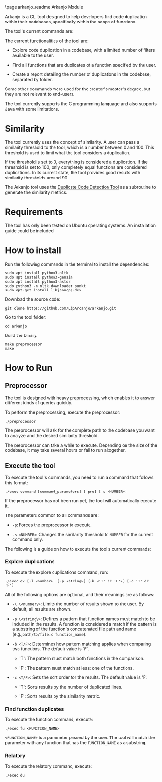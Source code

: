 \page arkanjo_readme Arkanjo Module

Arkanjo is a CLI tool designed to help developers find code duplication within 
their codebases, specifically within the scope of functions.

The tool's current commands are:

The current functionalities of the tool are:

- Explore code duplication in a codebase, with a limited number of filters available to the user.

- Find all functions that are duplicates of a function specified by the user.

- Create a report detailing the number of duplications in the codebase, separated by folder.

Some other commands were used for the creator's master's degree, but they are not relevant to end-users.

The tool currently supports the C programming language and also supports Java with some limitations.

# Similarity

The tool currently uses the concept of similarity. A user can pass a similarity threshold to the 
tool, which is a number between 0 and 100. This threshold is used to limit what the tool 
considers a duplication.

If the threshold is set to 0, everything is considered a duplication. If the threshold is set 
to 100, only completely equal functions are considered duplications. In its current state, 
the tool provides good results with similarity thresholds around 90.

The Arkanjo tool uses the
[Duplicate Code Detection Tool](https://github.com/platisd/duplicate-code-detection-tool) 
as a subroutine to generate the similarity metrics.

# Requirements

The tool has only been tested on Ubuntu operating systems. An installation guide could be included.

# How to install

Run the following commands in the terminal to install the dependencies:

```
sudo apt install python3-nltk
sudo apt install python3-gensim
sudo apt install python3-astor
sudo python3 -m nltk.downloader punkt
sudo apt-get install libjsoncpp-dev
```

Download the source code:

```
git clone https://github.com/LipArcanjo/arkanjo.git
```

Go to the tool folder:

```
cd arkanjo
```

Build the binary:

```
make preprocessor
make
```

# How to Run

## Preprocessor

The tool is designed with heavy preprocessing, which enables it to answer different kinds of queries quickly.

To perform the preprocessing, execute the preprocessor:

```
./preprocessor
```

The preprocessor will ask for the complete path to the codebase you want to analyze and the desired 
similarity threshold.

The preprocessor can take a while to execute. Depending on the size of the codebase, it may take several 
hours or fail to run altogether.

## Execute the tool

To execute the tool's commands, you need to run a command that follows this format:

```
./exec command [command_parameters] [-pre] [-s <NUMBER>]
```

If the preprocessor has not been run yet, the tool will automatically execute it.

The parameters common to all commands are:


- `-p`: Forces the preprocessor to execute.

- `-s <NUMBER>`: Changes the similarity threshold to `NUMBER` for the current command only.

The following is a guide on how to execute the tool's current commands:

### Explore duplications

To execute the explore duplications command, run:

```
./exec ex [-l <number>] [-p <string>] [-b <'T' or 'F'>] [-c 'T' or 'F'] 
```

All of the following options are optional, and their meanings are as follows:

- `-l \<number\>`: Limits the number of results shown to the user. By default, all results are shown.

- `-p \<string\>`: Defines a pattern that function names must match to be included in the results. 
A function is considered a match if the pattern is a substring of the function's concatenated 
file path and name (e.g.,`path/to/file.c:function_name`).

- `-b <T/F>`: Determines how pattern matching applies when comparing two functions. The default value is 'F'.

	- 'T': The pattern must match both functions in the comparison.

	- 'F': The pattern must match at least one of the functions.

- `-c <T/F>`: Sets the sort order for the results. The default value is 'F'.

	- 'T': Sorts results by the number of duplicated lines.

	- 'F': Sorts results by the similarity metric.

### Find function duplicates

To execute the function command, execute:

```
./exec fu <FUNCTION_NAME>
```

`<FUNCTION_NAME>` is a parameter passed by the user. The tool will match the 
parameter with any function that has the `FUNCTION_NAME` as a substring.

### Relatory

To execute the relatory command, execute:

```
./exec du
```
